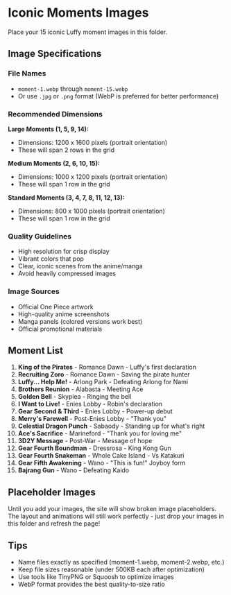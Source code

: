 # Iconic Moments Images

Place your 15 iconic Luffy moment images in this folder.

## Image Specifications

### File Names

- `moment-1.webp` through `moment-15.webp`
- Or use `.jpg` or `.png` format (WebP is preferred for better performance)

### Recommended Dimensions

**Large Moments (1, 5, 9, 14):**

- Dimensions: 1200 x 1600 pixels (portrait orientation)
- These will span 2 rows in the grid

**Medium Moments (2, 6, 10, 15):**

- Dimensions: 1000 x 1200 pixels (portrait orientation)
- These will span 1 row in the grid

**Standard Moments (3, 4, 7, 8, 11, 12, 13):**

- Dimensions: 800 x 1000 pixels (portrait orientation)
- These will span 1 row in the grid

### Quality Guidelines

- High resolution for crisp display
- Vibrant colors that pop
- Clear, iconic scenes from the anime/manga
- Avoid heavily compressed images

### Image Sources

- Official One Piece artwork
- High-quality anime screenshots
- Manga panels (colored versions work best)
- Official promotional materials

## Moment List

1. **King of the Pirates** - Romance Dawn - Luffy's first declaration
2. **Recruiting Zoro** - Romance Dawn - Saving the pirate hunter
3. **Luffy... Help Me!** - Arlong Park - Defeating Arlong for Nami
4. **Brothers Reunion** - Alabasta - Meeting Ace
5. **Golden Bell** - Skypiea - Ringing the bell
6. **I Want to Live!** - Enies Lobby - Robin's declaration
7. **Gear Second & Third** - Enies Lobby - Power-up debut
8. **Merry's Farewell** - Post-Enies Lobby - "Thank you"
9. **Celestial Dragon Punch** - Sabaody - Standing up for what's right
10. **Ace's Sacrifice** - Marineford - "Thank you for loving me"
11. **3D2Y Message** - Post-War - Message of hope
12. **Gear Fourth Boundman** - Dressrosa - King Kong Gun
13. **Gear Fourth Snakeman** - Whole Cake Island - Vs Katakuri
14. **Gear Fifth Awakening** - Wano - "This is fun!" Joyboy form
15. **Bajrang Gun** - Wano - Defeating Kaido

## Placeholder Images

Until you add your images, the site will show broken image placeholders. The layout and animations will still work perfectly - just drop your images in this folder and refresh the page!

## Tips

- Name files exactly as specified (moment-1.webp, moment-2.webp, etc.)
- Keep file sizes reasonable (under 500KB each after optimization)
- Use tools like TinyPNG or Squoosh to optimize images
- WebP format provides the best quality-to-size ratio
